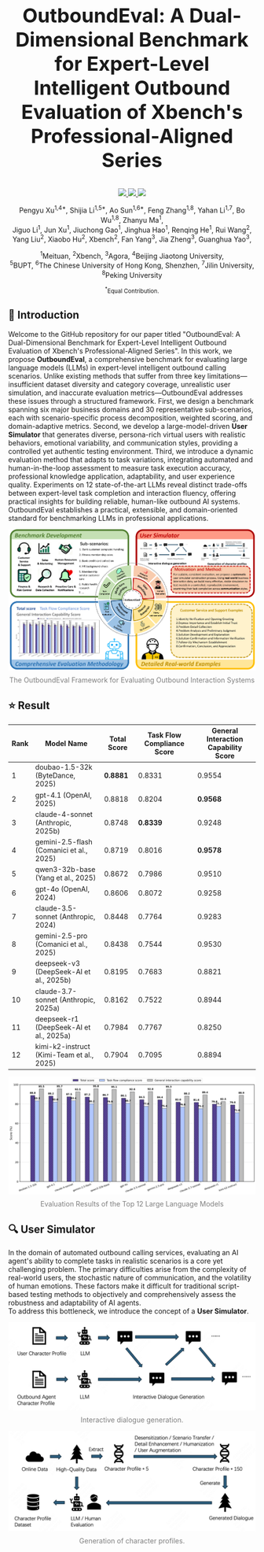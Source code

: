 <div align="center">
<h2 style="font-size: 40px;">OutboundEval: A Dual-Dimensional Benchmark for Expert-Level Intelligent Outbound Evaluation of Xbench's Professional-Aligned Series</h2>
</div>

<p align="center">
  <!-- arxiv badges -->
  <a href="https://arxiv.org/abs/">
    <img src="https://img.shields.io/badge/Paper-red?style=flat&logo=arxiv">
  </a>
  <!-- Chinese Version -->
  <a href="https://baidu.com">
    <img src="https://img.shields.io/badge/Project Page-white?style=flat&logo=google-docs">
  </a>
  <!-- Github -->
  <a href="https://github.com/">
    <img src="https://img.shields.io/badge/Code-black?style=flat&logo=github">
  </a>
</p>

<div align="center">
  <p>
    <a>Pengyu Xu</a><sup>1,4*</sup>, 
    <a>Shijia Li</a><sup>1,5*</sup>, 
    <a>Ao Sun</a><sup>1,6*</sup>,
    <a>Feng Zhang</a><sup>1,8</sup>,
    <a>Yahan Li</a><sup>1,7</sup>, 
    <a>Bo Wu</a><sup>1,8</sup>,
    <a>Zhanyu Ma</a><sup>1</sup>, <br>
    <a>Jiguo Li</a><sup>1</sup>,
    <a>Jun Xu</a><sup>1</sup>,
    <a>Jiuchong Gao</a><sup>1</sup>,
    <a>Jinghua Hao</a><sup>1</sup>,
    <a>Renqing He</a><sup>1</sup>,
    <a>Rui Wang</a><sup>2</sup>,
    <a>Yang Liu</a><sup>2</sup>,
    <a>Xiaobo Hu</a><sup>2</sup>,
    <a>Xbench</a><sup>2</sup>,
    <a>Fan Yang</a><sup>3</sup>,
    <a>Jia Zheng</a><sup>3</sup>,
    <a>Guanghua Yao</a><sup>3</sup>,
  </p>
  <p>
    <sup>1</sup><a>Meituan</a>, <sup>2</sup><a>Xbench</a>, <sup>3</sup><a>Agora</a>, <sup>4</sup><a>Beijing Jiaotong University</a>, <br>
    <sup>5</sup><a>BUPT</a>, <sup>6</sup><a>The Chinese University of Hong Kong, Shenzhen</a>, <sup>7</sup><a>Jilin University</a>, <sup>8</sup><a>Peking University</a>
  </p>
</div>

<div align="center"><small><sup>*</sup>Equal Contribution.</small></div>

## 🤖 Introduction
Welcome to the GitHub repository for our paper titled "OutboundEval: A Dual-Dimensional Benchmark for Expert-Level Intelligent Outbound Evaluation of Xbench's Professional-Aligned Series". 
In this work, we propose **OutboundEval**, a comprehensive benchmark for evaluating large language models (LLMs) in expert-level intelligent outbound calling scenarios. Unlike existing methods that suffer from three key limitations—insufficient dataset diversity and category coverage, unrealistic user simulation, and inaccurate evaluation metrics—OutboundEval addresses these issues through a structured framework. First, we design a benchmark spanning six major business domains and 30 representative sub-scenarios, each with scenario-specific process decomposition, weighted scoring, and domain-adaptive metrics. Second, we develop a large-model-driven **User Simulator** that generates diverse, persona-rich virtual users with realistic behaviors, emotional variability, and communication styles, providing a controlled yet authentic testing environment. Third, we introduce a dynamic evaluation method that adapts to task variations, integrating automated and human-in-the-loop assessment to measure task execution accuracy, professional knowledge application, adaptability, and user experience quality. Experiments on 12 state-of-the-art LLMs reveal distinct trade-offs between expert-level task completion and interaction fluency, offering practical insights for building reliable, human-like outbound AI systems. OutboundEval establishes a practical, extensible, and domain-oriented standard for benchmarking LLMs in professional applications.



<div align="center">
  <img src="./imgs/main.png"/>
  <p style="font-size: 14px; color: gray; margin-top: 8px;">The OutboundEval Framework for Evaluating Outbound Interaction Systems</p>
</div>


## ⭐ Result


| Rank | Model Name                          | Total Score | Task Flow Compliance Score | General Interaction Capability Score |
|------|-------------------------------------|-------------|----------------------------|--------------------------------------|
| 1    | doubao-1.5-32k (ByteDance, 2025)    | **0.8881**  | 0.8331                     | 0.9554                               |
| 2    | gpt-4.1 (OpenAI, 2025)              | 0.8818      | 0.8204                     | **0.9568**                           |
| 3    | claude-4-sonnet (Anthropic, 2025b)  | 0.8748      | **0.8339**                 | 0.9248                               |
| 4    | gemini-2.5-flash (Comanici et al., 2025) | 0.8719 | 0.8016                     | **0.9578**                           |
| 5    | qwen3-32b-base (Yang et al., 2025)  | 0.8672      | 0.7986                     | 0.9510                               |
| 6    | gpt-4o (OpenAI, 2024)               | 0.8606      | 0.8072                     | 0.9258                               |
| 7    | claude-3.5-sonnet (Anthropic, 2024) | 0.8448      | 0.7764                     | 0.9283                               |
| 8    | gemini-2.5-pro (Comanici et al., 2025) | 0.8438    | 0.7544                     | 0.9530                               |
| 9    | deepseek-v3 (DeepSeek-AI et al., 2025b) | 0.8195  | 0.7683                     | 0.8821                               |
| 10   | claude-3.7-sonnet (Anthropic, 2025a) | 0.8162     | 0.7522                     | 0.8944                               |
| 11   | deepseek-r1 (DeepSeek-AI et al., 2025a) | 0.7984   | 0.7767                     | 0.8250                               |
| 12   | kimi-k2-instruct (Kimi-Team et al., 2025) | 0.7904 | 0.7095                     | 0.8894                               |



<div align="center">
  <img src="./imgs/llm_12.jpg"/>
  <p style="font-size: 14px; color: gray; margin-top: 8px;">Evaluation Results of the Top 12 Large Language Models</p>
</div>


## 🔍️ User Simulator
In the domain of automated outbound calling services, evaluating an AI agent's ability to complete tasks in realistic scenarios is a core yet challenging problem. The primary difficulties arise from the complexity of real-world users, the stochastic nature of communication, and the volatility of human emotions. These factors make it difficult for traditional script-based testing methods to objectively and comprehensively assess the robustness and adaptability of AI agents.  
To address this bottleneck, we introduce the concept of a **User Simulator**.

<div align="center">
  <img src="./imgs/fig-dialogue-gen.png"/>
  <p style="font-size: 14px; color: gray; margin-top: 8px;">Interactive dialogue generation.</p>
</div>
<div align="center">
  <img src="./imgs/fig-user-simulator.png"/>
  <p style="font-size: 14px; color: gray; margin-top: 8px;">Generation of character profiles.</p>
</div>




